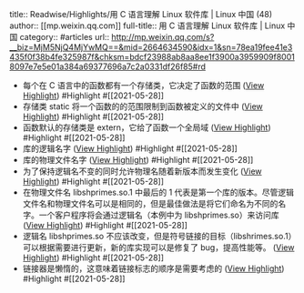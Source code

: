 title:: Readwise/Highlights/用 C 语言理解 Linux 软件库 | Linux 中国 (48)
author:: [[mp.weixin.qq.com]]
full-title:: 用 C 语言理解 Linux 软件库 | Linux 中国
category:: #articles
url:: http://mp.weixin.qq.com/s?__biz=MjM5NjQ4MjYwMQ==&mid=2664634590&idx=1&sn=78ea19fee41e3435f0f38b4fe325987f&chksm=bdcf23988ab8aa8ee1f3900a3959909f80018097e7e5e01a384a69377696a7c2a0331df26f85#rd

- 每个在 C 语言中的函数都有一个存储类，它决定了函数的范围 ([View Highlight](https://instapaper.com/read/1415016267/16515840)) #Highlight #[[2021-05-28]]
- 存储类 static 将一个函数的的范围限制到函数被定义的文件中 ([View Highlight](https://instapaper.com/read/1415016267/16515841)) #Highlight #[[2021-05-28]]
- 函数默认的存储类是 extern，它给了函数一个全局域 ([View Highlight](https://instapaper.com/read/1415016267/16515844)) #Highlight #[[2021-05-28]]
- 库的逻辑名字 ([View Highlight](https://instapaper.com/read/1415016267/16515849)) #Highlight #[[2021-05-28]]
- 库的物理文件名字 ([View Highlight](https://instapaper.com/read/1415016267/16515850)) #Highlight #[[2021-05-28]]
- 为了保持逻辑名不变的同时允许物理名随着新版本而发生变化 ([View Highlight](https://instapaper.com/read/1415016267/16515851)) #Highlight #[[2021-05-28]]
- 在物理文件名 libshprimes.so.1 中最后的 1 代表是第一个库的版本。尽管逻辑文件名和物理文件名可以是相同的，但是最佳做法是将它们命名为不同的名字。一个客户程序将会通过逻辑名（本例中为 libshprimes.so）来访问库 ([View Highlight](https://instapaper.com/read/1415016267/16515854)) #Highlight #[[2021-05-28]]
- 逻辑名 libshprimes.so 不应该改变，但是符号链接的目标（libshrimes.so.1）可以根据需要进行更新，新的库实现可以是修复了 bug，提高性能等。 ([View Highlight](https://instapaper.com/read/1415016267/16515858)) #Highlight #[[2021-05-28]]
- 链接器是懒惰的，这意味着链接标志的顺序是需要考虑的 ([View Highlight](https://instapaper.com/read/1415016267/16515863)) #Highlight #[[2021-05-28]]